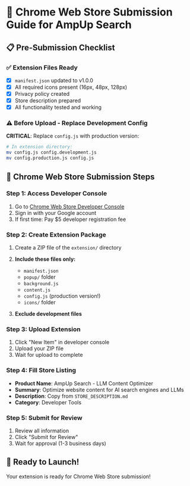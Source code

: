 # 🚀 Chrome Web Store Submission Guide for AmpUp Search

## 📋 Pre-Submission Checklist

### ✅ Extension Files Ready
- [x] `manifest.json` updated to v1.0.0
- [x] All required icons present (16px, 48px, 128px)
- [x] Privacy policy created
- [x] Store description prepared
- [x] All functionality tested and working

### ⚠️ Before Upload - Replace Development Config
**CRITICAL**: Replace `config.js` with production version:
```bash
# In extension directory:
mv config.js config.development.js
mv config.production.js config.js
```

## 🎯 Chrome Web Store Submission Steps

### Step 1: Access Developer Console
1. Go to [Chrome Web Store Developer Console](https://chrome.google.com/webstore/devconsole)
2. Sign in with your Google account
3. If first time: Pay $5 developer registration fee

### Step 2: Create Extension Package
1. Create a ZIP file of the `extension/` directory
2. **Include these files only:**
   - `manifest.json`
   - `popup/` folder
   - `background.js`
   - `content.js`
   - `config.js` (production version!)
   - `icons/` folder

3. **Exclude development files**

### Step 3: Upload Extension
1. Click "New Item" in developer console
2. Upload your ZIP file
3. Wait for upload to complete

### Step 4: Fill Store Listing
- **Product Name**: AmpUp Search - LLM Content Optimizer
- **Summary**: Optimize website content for AI search engines and LLMs
- **Description**: Copy from `STORE_DESCRIPTION.md`
- **Category**: Developer Tools

### Step 5: Submit for Review
1. Review all information
2. Click "Submit for Review"
3. Wait for approval (1-3 business days)

## 🎉 Ready to Launch!
Your extension is ready for Chrome Web Store submission! 